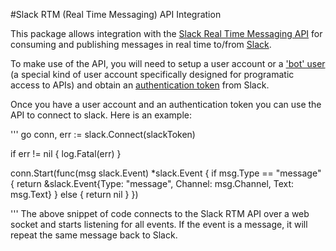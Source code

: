 #Slack RTM (Real Time Messaging) API Integration

This package allows integration with the [Slack Real Time Messaging API](https://api.slack.com/rtm) for consuming and publishing messages in real time to/from [Slack](https://slack.com).

To make use of the API, you will need to setup a user account or a ['bot' user](https://api.slack.com/bot-users) (a special kind of user account specifically designed for programatic access to APIs) and obtain an [authentication token](https://api.slack.com/web#basics) from Slack.

Once you have a user account and an authentication token you can use the API to connect to slack.  Here is an example:

''' go
conn, err := slack.Connect(slackToken)
	
if err != nil {
	log.Fatal(err)
}
		
conn.Start(func(msg slack.Event) *slack.Event {
	if msg.Type == "message" {
		return &slack.Event{Type: "message", Channel: msg.Channel, Text: msg.Text}
	} else {
		return nil
	} 
})

'''
The above snippet of code connects to the Slack RTM API over a web socket and starts listening for all events.  If the event is a message, it will repeat the same message back to Slack.

